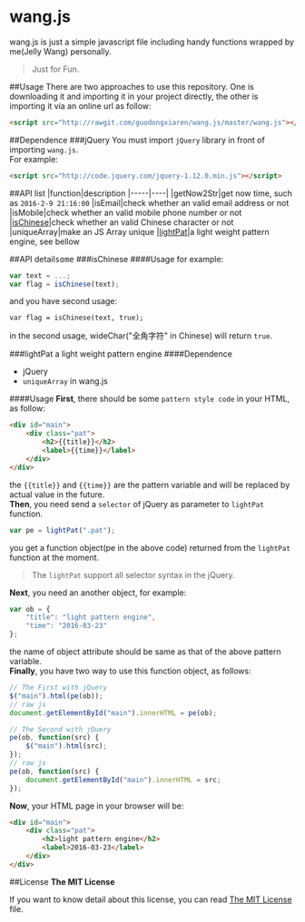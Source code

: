 # wang.js
wang.js is just a simple javascript file including handy functions wrapped by me(Jelly Wang) personally.  

>Just for Fun.

##Usage
There are two approaches to use this repository. One is downloading it and importing it in your project directly, the other is importing it via an online url as follow:
```html
<script src="http://rawgit.com/guodongxiaren/wang.js/master/wang.js"></script>
```  
##Dependence
###jQuery
You must import `jQuery` library in front of importing `wang.js`.  
For example:
```html
<script src="http://code.jquery.com/jquery-1.12.0.min.js"></script>
```
##API list
|function|description
|-----|----|
|getNow2Str|get now time, such as `2016-2-9 21:16:00`
|isEmail|check whether an valid email address or not
|isMobile|check whether an valid mobile phone number or not
|[isChinese](#ischinese)|check whether an valid Chinese character or not
|uniqueArray|make an JS Array unique
|[lightPat](#lightpat)|a light weight pattern engine, see bellow 

##API detail<kbd>some</kbd>
###isChinese
####Usage
for example:
```javascript
var text = ...;
var flag = isChinese(text); 
```
and you have second usage:
```javascirpt
var flag = isChinese(text, true);
```
in the second usage, wideChar("全角字符" in Chinese) will return `true`.

###lightPat
a light weight pattern engine
####Dependence
- jQuery
- `uniqueArray` in wang.js

####Usage
**First**, there should be some `pattern style code` in your HTML, as follow:
```html
<div id="main">
	<div class="pat">
		<h2>{{title}}</h2>
		<label>{{time}}</label>
	</div>
</div>
```
the `{{title}}` and `{{time}}` are the pattern variable and will be replaced by actual value in the future.  
**Then**, you need send a `selector` of jQuery as parameter to `lightPat` function.   
```javascript
var pe = lightPat(".pat");
```
you get a function object(pe in the above code) returned from the `lightPat` function at the moment.   
>The `lightPat` support all selector syntax in the jQuery.  

**Next**, you need an another object, for example:
```javascript
var ob = {
	"title": "light pattern engine",
	"time": "2016-03-23"
};
``` 
the name of object attribute should be same as that of the above pattern variable.  
**Finally**, you have two way to use this function object, as follows:
```javascript
// The First with jQuery
$("main").html(pe(ob));
// raw js
document.getElementById("main").innerHTML = pe(ob);
```
```javascript
// The Second with jQuery
pe(ob, function(src) {
	$("main").html(src);
});
// raw js
pe(ob, function(src) {
	document.getElementById("main").innerHTML = src;
});
```
**Now**, your HTML page in your browser will be:
```html
<div id="main">
	<div class="pat">
		<h2>light pattern engine</h2>
		<label>2016-03-23</label>
	</div>
</div>
```

##License
**The MIT License**  

If you want to know detail about this license, you can read [The MIT License](./LICENSE) file. 
